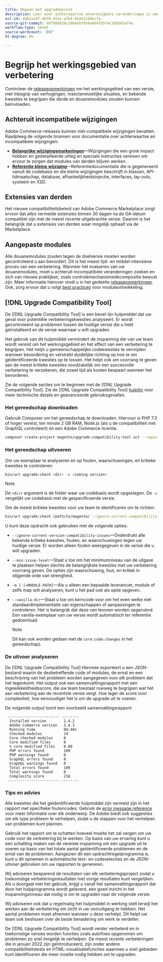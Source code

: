 ```yaml
---
title: Omgaan met upgradebereik
description: Leer over achterwaartse onverenigbare veranderingen in een versie die de douanemodules van Adobe Commerce of derdeuitbreidingen zou kunnen beïnvloeden.
exl-id: dab2a14f-dbf0-422e-afb4-642e2220ec7a
source-git-commit: ddf988826c29b4ebf054a4d4fb5f4c285662ef4e
workflow-type: tm+mt
source-wordcount: '897'
ht-degree: 0%

---
```


# Begrijp het werkingsgebied van verbetering

Controleer de [releaseopmerkingen](https://devdocs.magento.com/guides/v2.4/release-notes/bk-release-notes.html) om het werkingsgebied van een versie, met inbegrip van verhogingen, insectenmoeilijke situaties, en bekende kwesties te begrijpen die derde en douanemodules zouden kunnen beïnvloeden.

## Achteruit incompatibele wijzigingen

Adobe Commerce-releases kunnen niet-compatibele wijzigingen bevatten. Raadpleeg de volgende bronnen voor documentatie over achterwaartse en incompatibele wijzigingen:

- **[Belangrijke wijzigingsmarkeringen](https://devdocs.magento.com/guides/v2.4/release-notes/backward-incompatible-changes/index.html)**—Wijzigingen die een grote impact hebben en gedetailleerde uitleg en speciale instructies vereisen om ervoor te zorgen dat modules van derden blijven werken.
- **[Referentie kleine wijziging](https://devdocs.magento.com/guides/v2.4/release-notes/backward-incompatible-changes/reference.html)**—Referentiedocumentatie die is gegenereerd vanuit de codebasis en die kleine wijzigingen beschrijft in klassen, API-lidmaatschap, database, afhankelijkheidsinjectie, interfaces, lay-outs, systeem en XSD.

## Extensies van derden

Het nieuwe compatibiliteitsbeleid van Adobe Commerce Marketplace zorgt ervoor dat _alles_ vermelde extensies binnen 30 dagen na de GA-datum compatibel zijn met de meest recente uitgebrachte versie. Daarom is het belangrijk dat u extensies van derden waar mogelijk ophaalt via de Marketplace.

## Aangepaste modules

Alle douanemodules zouden tegen de doelversie moeten worden gecontroleerd u aan bevordert. Dit is het meest tijd- en middel-intensieve proces van een verbetering. Wanneer het evalueren van uw douanemodules, moet u achteruit-incompatibele veranderingen zoeken en zich van nieuwe praktijken, zoals controlemechanismedecompositie bewust zijn. Meer informatie hierover vindt u in het gedeelte [releaseopmerkingen](https://devdocs.magento.com/guides/v2.4/release-notes/bk-release-notes.html). Ook, zorg ervoor dat u volgt [best practices](https://developer.adobe.com/commerce/php/best-practices/extensions/) voor moduleontwikkeling.

## [!DNL Upgrade Compatibility Tool]

De [!DNL Upgrade Compatibility Tool] is een bevel-lijn hulpmiddel dat uw geval voor potentiële verbeteringskwesties analyseert. Er wordt gecontroleerd op problemen tussen de huidige versie die u hebt geïnstalleerd en de versie waarnaar u wilt upgraden.

Het gebruik van dit hulpmiddel vermindert de inspanning die van uw team wordt vereist om het werkingsgebied en het effect van een verbetering te begrijpen. Het helpt u gemeenschappelijke codekwesties te vermijden wanneer bevordering en verstrekt duidelijke richting op hoe te om geïdentificeerde kwesties op te lossen. Het helpt ook om voorrang te geven aan de meest kritieke kwesties noodzakelijk om een succesvolle verbetering te verzekeren, die zowel tijd als kosten bespaart wanneer het bevorderen.

Zie de volgende secties om te beginnen met de [!DNL Upgrade Compatibility Tool]. Zie de [!DNL Upgrade Compatibility Tool] [hulplijn](../upgrade-compatibility-tool/overview.md) voor meer technische details en geavanceerde gebruiksgevallen.

### Het gereedschap downloaden

Gebruik Composer om het gereedschap te downloaden. Hiervoor is PHP 7.3 of hoger vereist, ten minste 2 GB RAM, Node.js (als u de compatibiliteit met GraphQL controleert) en een Adobe Commerce-licentie.

```bash
composer create-project magento/upgrade-compatibility-tool uct --repository https://repo.magento.com
```

### Het gereedschap uitvoeren

Om uw exemplaar te analyseren en op fouten, waarschuwingen, en kritieke kwesties te controleren:

```bash
bin/uct upgrade:check <dir> -c <coming version> 
```

>[!NOTE]
>
> De `<dir>` argument is de folder waar uw codebasis wordt opgeslagen. De `-c` vergelijkt uw codebasis met de gespecificeerde versie.

Om de meest kritieke kwesties voor uw team te identificeren om te richten:

```bash
bin/uct upgrade:check /path/to/magento/ --ignore-current-compatibility-issues –min-issue-level critical --vanilla-dir /path/to/vanilla/code/ /path/to/magento/app/code/Vendor/
```

U kunt deze opdracht ook gebruiken met de volgende opties:

- `--ignore-current-version-compatibility-issues`—Onderdrukt alle bekende kritieke kwesties, fouten, en waarschuwingen tegen uw huidige versie. Er worden alleen fouten weergegeven in de versie die u wilt upgraden.

- `--min-issue-level`—Staat u toe om het minimumniveau van de uitgave te plaatsen helpen slechts de belangrijkste kwesties met uw verbetering voorrang geven. De opties zijn waarschuwing, fout, en kritiek in stijgende orde van strengheid.

- `-m | [=MODULE-PATH]`—Als u alleen een bepaalde leverancier, module of zelfs map wilt analyseren, kunt u het pad ook als optie opgeven.

- `--vanilla-dir`—Staat u toe om kerncode voor om het even welke niet standaardimplementatie van eigenschappen of aanpassingen te controleren. Het is belangrijk dat deze van tevoren worden opgeruimd. Een vanilla-exemplaar van uw versie wordt automatisch ter referentie gedownload.

  >[!NOTE]
  >
  > Dit kan ook worden gedaan met de `core:code:changes` in het gereedschap).

### De uitvoer analyseren

De [!DNL Upgrade Compatibility Tool] Hiermee exporteert u een JSON-bestand waarin de desbetreffende code of modules, de ernst en een beschrijving van het probleem worden aangegeven voor elk probleem dat het tegenkomt. Het output ook een samenvattingsrapport met een ingewikkeldheidsscore, die uw team toestaat ruwweg te begrijpen wat het aan verbetering aan de recentste versie vergt. Hoe lager de score voor complexiteit, hoe eenvoudiger het is om de upgrade uit te voeren.

De volgende output toont een voorbeeld samenvattingsrapport:

```console
 ------------------------ --------
  Installed version        2.4.2
  Adobe Commerce version   2.4.3
  Running time             0m:48s
  Checked modules          14
  Core checked modules     0
  Core modified files      0
  % core modified files    0.00
  PHP errors found         109
  PHP warnings found       0
  GraphQL errors found     0
  GraphQL warnings found   0
  Total errors found       109
  Total warnings found     0
  Complexity score         218
 ------------------------ --------
```

### Tips en advies

Alle kwesties die het geïdentificeerde hulpmiddel zijn vermeld zijn in het rapport met specifieke foutencodes. Gebruik de [error message reference](../upgrade-compatibility-tool/error-messages.md) voor meer informatie over elk onderwerp. De Adobe biedt ook suggesties om elk type probleem te verhelpen, zodat u de stappen voor het verhelpen van problemen kunt plannen.

Gebruik het rapport om te schatten hoeveel moeite het zal vergen om uw code voor de verbetering bij te werken. Op basis van uw ervaring kunt u een schatting maken van de vereiste inspanning om een upgrade uit te voeren op basis van het totale aantal geïdentificeerde problemen en de ernst van de problemen. Aangezien dit een opdrachtregelprogramma is, kunt u dit opnemen in automatische test- en codeselecties en de JSON-uitvoer gebruiken om uw rapporten te genereren.

Wij adviseren besparend de resultaten van elk verbeteringsproject zodat u toekomstige verbeteringsresultaten met vorige resultaten kunt vergelijken. Als u doorgaat met het gebruik, krijgt u vanaf het samenvattingsrapport dat door het hulpprogramma wordt geleverd, een goed inzicht in het inspanningsniveau dat nodig is om te upgraden naar de volgende versie.

Wij adviseren ook dat u regelmatig het hulpmiddel in werking stelt terwijl het werken aan de verbetering om zicht in uw vooruitgang te hebben. Het aantal problemen moet afnemen wanneer u deze verhelpt. Dit helpt uw team ook beslissen over de beste benadering om werk te verdelen.

De [!DNL Upgrade Compatibility Tool] wordt verder verbeterd en in toekomstige versies worden functies zoals autofixes opgenomen om problemen zo snel mogelijk te verhelpen. De meest recente verbeteringen die in januari 2022 zijn geïntroduceerd, zijn onder andere compatibiliteitstests en HTML-visualisatiefuncties waarmee u snel gebieden kunt identificeren die meer moeite nodig hebben om te upgraden.
